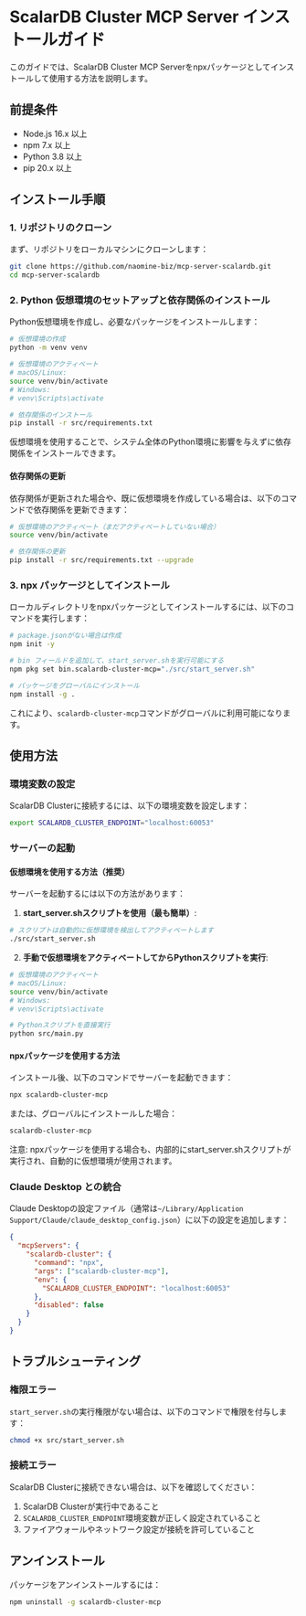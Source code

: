 # ScalarDB Cluster MCP Server インストールガイド

このガイドでは、ScalarDB Cluster MCP Serverをnpxパッケージとしてインストールして使用する方法を説明します。

## 前提条件

- Node.js 16.x 以上
- npm 7.x 以上
- Python 3.8 以上
- pip 20.x 以上

## インストール手順

### 1. リポジトリのクローン

まず、リポジトリをローカルマシンにクローンします：

```bash
git clone https://github.com/naomine-biz/mcp-server-scalardb.git
cd mcp-server-scalardb
```

### 2. Python 仮想環境のセットアップと依存関係のインストール

Python仮想環境を作成し、必要なパッケージをインストールします：

```bash
# 仮想環境の作成
python -m venv venv

# 仮想環境のアクティベート
# macOS/Linux:
source venv/bin/activate
# Windows:
# venv\Scripts\activate

# 依存関係のインストール
pip install -r src/requirements.txt
```

仮想環境を使用することで、システム全体のPython環境に影響を与えずに依存関係をインストールできます。

#### 依存関係の更新

依存関係が更新された場合や、既に仮想環境を作成している場合は、以下のコマンドで依存関係を更新できます：

```bash
# 仮想環境のアクティベート（まだアクティベートしていない場合）
source venv/bin/activate

# 依存関係の更新
pip install -r src/requirements.txt --upgrade
```

### 3. npx パッケージとしてインストール

ローカルディレクトリをnpxパッケージとしてインストールするには、以下のコマンドを実行します：

```bash
# package.jsonがない場合は作成
npm init -y

# bin フィールドを追加して、start_server.shを実行可能にする
npm pkg set bin.scalardb-cluster-mcp="./src/start_server.sh"

# パッケージをグローバルにインストール
npm install -g .
```

これにより、`scalardb-cluster-mcp`コマンドがグローバルに利用可能になります。

## 使用方法

### 環境変数の設定

ScalarDB Clusterに接続するには、以下の環境変数を設定します：

```bash
export SCALARDB_CLUSTER_ENDPOINT="localhost:60053"
```

### サーバーの起動

#### 仮想環境を使用する方法（推奨）

サーバーを起動するには以下の方法があります：

1. **start_server.shスクリプトを使用（最も簡単）**:

```bash
# スクリプトは自動的に仮想環境を検出してアクティベートします
./src/start_server.sh
```

2. **手動で仮想環境をアクティベートしてからPythonスクリプトを実行**:

```bash
# 仮想環境のアクティベート
# macOS/Linux:
source venv/bin/activate
# Windows:
# venv\Scripts\activate

# Pythonスクリプトを直接実行
python src/main.py
```

#### npxパッケージを使用する方法

インストール後、以下のコマンドでサーバーを起動できます：

```bash
npx scalardb-cluster-mcp
```

または、グローバルにインストールした場合：

```bash
scalardb-cluster-mcp
```

注意: npxパッケージを使用する場合も、内部的にstart_server.shスクリプトが実行され、自動的に仮想環境が使用されます。

### Claude Desktop との統合

Claude Desktopの設定ファイル（通常は`~/Library/Application Support/Claude/claude_desktop_config.json`）に以下の設定を追加します：

```json
{
  "mcpServers": {
    "scalardb-cluster": {
      "command": "npx",
      "args": ["scalardb-cluster-mcp"],
      "env": {
        "SCALARDB_CLUSTER_ENDPOINT": "localhost:60053"
      },
      "disabled": false
    }
  }
}
```

## トラブルシューティング

### 権限エラー

`start_server.sh`の実行権限がない場合は、以下のコマンドで権限を付与します：

```bash
chmod +x src/start_server.sh
```

### 接続エラー

ScalarDB Clusterに接続できない場合は、以下を確認してください：

1. ScalarDB Clusterが実行中であること
2. `SCALARDB_CLUSTER_ENDPOINT`環境変数が正しく設定されていること
3. ファイアウォールやネットワーク設定が接続を許可していること

## アンインストール

パッケージをアンインストールするには：

```bash
npm uninstall -g scalardb-cluster-mcp
```
